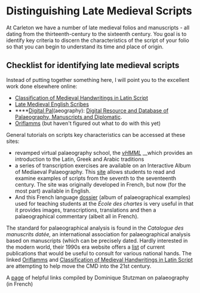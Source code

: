 # Distinguishing Late Medieval Scripts

At Carleton we have a number of late medieval folios and manuscripts - all dating from the thirteenth-century to the sixteenth century. You goal is to identify key criteria to discern the characteristics of the script of your folio so that you can begin to understand its time and place of origin.

## Checklist for identifying late medieval scripts

Instead of putting together something here, I will point you to the excellent work done elsewhere online:

* [Classification of Medieval Handwritings in Latin Script](https://clamm.irht.cnrs.fr/2016/09/28/home/) 
* [Late Medieval English Scribes](https://www.medievalscribes.com/)
* \*\*\*\*[Digital Pal](http://www.digipal.eu/)\(aeography\): [Digital Resource and Database of Palaeography, Manuscripts and Diplomatic](http://digipal.eu/).
* [Oriflamms](http://oriflamms.teklia.com/) \(but haven't figured out what to do with this yet\)

General tutorials on scripts key characteristics can be accessed at these sites:

* revamped virtual palaeography school, the [_vHMML_](https://www.vhmmlschool.org/) __which provides an introduction to the Latin, Greek and Arabic traditions
* a series of transcription exercises are available on an Interactive Album of Mediaeval Palaeography. This [site](http://paleographie.huma-num.fr/index.php?l=en) allows students to read and examine examples of scripts from the seventh to the seventeenth century. The site was originally developed in French, but now \(for the most part\) available in English. 
* And this French language [dossier](http://theleme.enc.sorbonne.fr/dossiers/index.php) \(album of palaeographical examples\) used for teaching students at the _École des chartes_ is very useful in that it provides images, transcriptions, translations and then a palaeographical commentary \(albeit all in French\). 

The standard for palaeographical analysis is found in the _Catalogue des manuscrits datée,_ an international association for palaeographical analysis based on manuscripts \(which can be precisely dated. Hardly interested in the modern world, their 1990s era website offers a [list](http://www.palaeographia.org/cipl/cmd.htm) of current publications that would be useful to consult for various national hands. The linked [Oriflamms](http://oriflamms.teklia.com/) and [Classification of Medieval Handwritings in Latin Script](https://clamm.irht.cnrs.fr/2016/09/28/home/) are attempting to help move the CMD into the 21st century. 

A [page](http://www.menestrel.fr/?-Paleographie-&lang=fr) of helpful links compiled by Dominique Stutzman on palaeography \(in French\)

